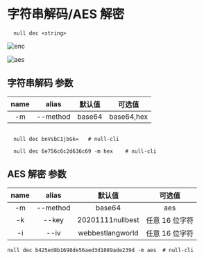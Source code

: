 # 字符串解码/AES 解密

```shell
  null dec <string>
```

![enc](/enc.gif)

![aes](/aes.gif)

## 字符串解码 参数

| name |  alias   | 默认值 |   可选值   |
| :--: | :------: | :----: | :--------: |
|  -m  | --method | base64 | base64,hex |

```shell

  null dec bnVsbC1jbGk=   # null-cli

  null dec 6e756c6c2d636c69 -m hex    # null-cli

```

## AES 解密 参数

| name |  alias   |      默认值      |     可选值     |
| :--: | :------: | :--------------: | :------------: |
|  -m  | --method |      base64      |      aes       |
|  -k  |  --key   | 20201111nullbest | 任意 16 位字符 |
|  -i  |   --iv   | webbestlangworld | 任意 16 位字符 |

```shell
null dec b425ed8b1698de56aed3d1089ade239d -m aes  # null-cli
```
